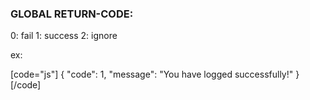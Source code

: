 ### GLOBAL RETURN-CODE:
0: fail
1: success
2: ignore

ex:

[code="js"]
{
  "code": 1,
  "message": "You have logged successfully!"
}
[/code]
